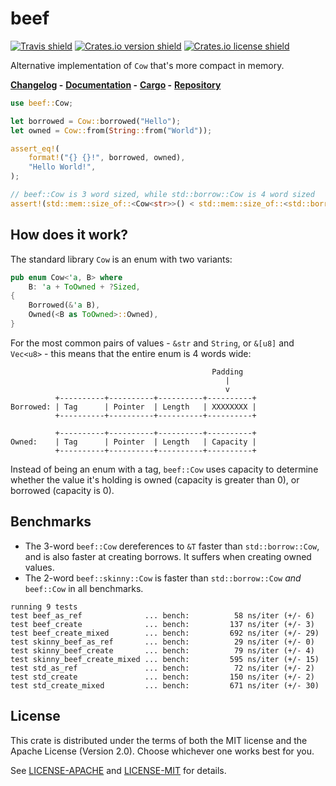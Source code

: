 # beef

[![Travis shield](https://travis-ci.org/maciejhirsz/beef.svg)](https://travis-ci.org/maciejhirsz/beef)
[![Crates.io version shield](https://img.shields.io/crates/v/beef.svg)](https://crates.io/crates/beef)
[![Crates.io license shield](https://img.shields.io/crates/l/beef.svg)](https://crates.io/crates/beef)

Alternative implementation of `Cow` that's more compact in memory.

**[Changelog](https://github.com/maciejhirsz/beef/releases) -**
**[Documentation](https://docs.rs/beef/) -**
**[Cargo](https://crates.io/crates/beef) -**
**[Repository](https://github.com/maciejhirsz/beef)**

```rust
use beef::Cow;

let borrowed = Cow::borrowed("Hello");
let owned = Cow::from(String::from("World"));

assert_eq!(
    format!("{} {}!", borrowed, owned),
    "Hello World!",
);

// beef::Cow is 3 word sized, while std::borrow::Cow is 4 word sized
assert!(std::mem::size_of::<Cow<str>>() < std::mem::size_of::<std::borrow::Cow<str>>());
```

## How does it work?

The standard library `Cow` is an enum with two variants:

```rust
pub enum Cow<'a, B> where
    B: 'a + ToOwned + ?Sized,
{
    Borrowed(&'a B),
    Owned(<B as ToOwned>::Owned),
}
```

For the most common pairs of values - `&str` and `String`, or `&[u8]` and `Vec<u8>` - this
means that the entire enum is 4 words wide:

```text
                                             Padding
                                                |
                                                v
          +----------+----------+----------+----------+
Borrowed: | Tag      | Pointer  | Length   | XXXXXXXX |
          +----------+----------+----------+----------+

          +----------+----------+----------+----------+
Owned:    | Tag      | Pointer  | Length   | Capacity |
          +----------+----------+----------+----------+
```

Instead of being an enum with a tag, `beef::Cow` uses capacity to determine whether the
value it's holding is owned (capacity is greater than 0), or borrowed (capacity is 0).

## Benchmarks

+ The 3-word `beef::Cow` dereferences to `&T` faster than `std::borrow::Cow`, and is also faster at creating borrows. It suffers when creating owned values.
+ The 2-word `beef::skinny::Cow` is faster than `std::borrow::Cow` _and_ `beef::Cow` in all benchmarks.

```
running 9 tests
test beef_as_ref              ... bench:          58 ns/iter (+/- 6)
test beef_create              ... bench:         137 ns/iter (+/- 3)
test beef_create_mixed        ... bench:         692 ns/iter (+/- 29)
test skinny_beef_as_ref       ... bench:          29 ns/iter (+/- 0)
test skinny_beef_create       ... bench:          79 ns/iter (+/- 4)
test skinny_beef_create_mixed ... bench:         595 ns/iter (+/- 15)
test std_as_ref               ... bench:          72 ns/iter (+/- 2)
test std_create               ... bench:         150 ns/iter (+/- 2)
test std_create_mixed         ... bench:         671 ns/iter (+/- 30)
```

## License

This crate is distributed under the terms of both the MIT license
and the Apache License (Version 2.0). Choose whichever one works best for you.

See [LICENSE-APACHE](LICENSE-APACHE) and [LICENSE-MIT](LICENSE-MIT) for details.
